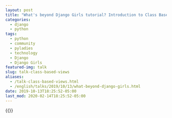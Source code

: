```yaml
---
layout: post
title: "What's beyond Django Girls tutorial? Introduction to Class Based Views"
categories:
  - django
  - python
tags:
  - python
  - community 
  - pyladies
  - technology
  - Django
  - Django Girls
featured-img: talk
slug: talk-class-based-views
aliases: 
  - /talk-class-based-views.html
  - /english/talks/2019/10/13/what-beyond-django-girls.html
date: 2019-10-13T18:25:52-05:00
last_mod: 2020-02-14T18:25:52-05:00
---
```

<!--more-->

{{<youtube CAFOxnntH7U>}}